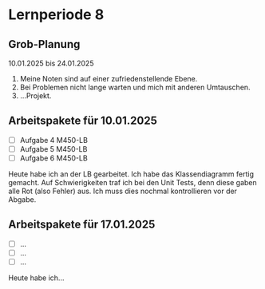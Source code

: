 # Lernperiode 8

## Grob-Planung

10.01.2025 bis 24.01.2025

1. Meine Noten sind auf einer zufriedenstellende Ebene.
2. Bei Problemen nicht lange warten und mich mit anderen Umtauschen.
3. ...Projekt.

## Arbeitspakete für 10.01.2025

- [ ] Aufgabe 4 M450-LB
- [ ] Aufgabe 5 M450-LB
- [ ] Aufgabe 6 M450-LB

Heute habe ich an der LB gearbeitet. Ich habe das Klassendiagramm fertig gemacht. Auf Schwierigkeiten traf ich bei den Unit Tests, denn diese gaben alle Rot (also Fehler) aus. Ich muss dies nochmal kontrollieren vor der Abgabe.

## Arbeitspakete für 17.01.2025

- [ ] ...
- [ ] ...
- [ ] ...

Heute habe ich...
